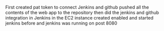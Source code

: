 First created pat token to connect Jenkins and github
pushed all the contents of the web app to the repository 
then did the jenkins and github integration in Jenkins
in the EC2 instance created enabled and started jenkins before and jenkins was running on post 8080 
